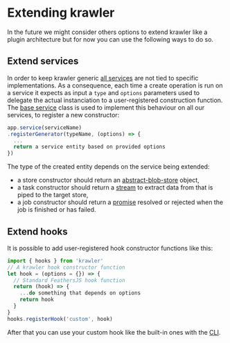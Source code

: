 # Extending krawler

In the future we might consider others options to extend krawler like a plugin architecture but for now you can use the following ways to do so.

## Extend services

In order to keep krawler generic [all services](./SERVICES.MD) are not tied to specific implementations. As a consequence, each time a create operation is run on a service it expects as input a `type` and `options` parameters used to delegate the actual instanciation to a user-registered construction function. The [base service](https://github.com/kalisio/krawler/blob/master/src/services/service.js) class is used to implement this behaviour on all our services, to register a new constructor:
```js
app.service(serviceName)
.registerGenerator(typeName, (options) => {
  ...
  return a service entity based on provided options
})
```

The type of the created entity depends on the service being extended:
* a store constructor should return an [abstract-blob-store](https://github.com/maxogden/abstract-blob-store) object,
* a task constructor should return a [stream](https://nodejs.org/api/stream.html) to extract data from that is piped to the target store,
* a job constructor should return a [promise](https://developer.mozilla.org/en-US/docs/Web/JavaScript/Reference/Global_Objects/Promise) resolved or rejected when the job is finished or has failed.

## Extend hooks

It is possible to add user-registered hook constructor functions like this:
```js
import { hooks } from 'krawler'
// A krawler hook constructor function
let hook = (options = {}) => {
  // Standard FeathersJS hook function
  return (hook) => {
    ...do something that depends on options
    return hook
  }
}
hooks.registerHook('custom', hook)
```

After that you can use your custom hook like the built-in ones with the [CLI](./API.MD#command-line-interface).
